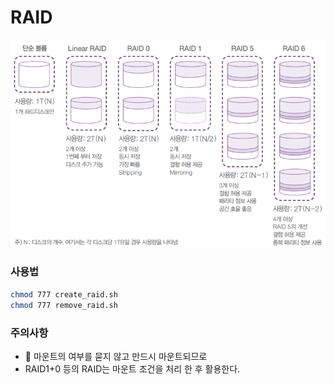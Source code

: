 # RAID

![](./Untitled.png)

### 사용법

```sh
chmod 777 create_raid.sh
chmod 777 remove_raid.sh
```

### 주의사항

- 📌 마운트의 여부를 묻지 않고 만드시 마운트되므로 
- RAID1+0 등의 RAID는 마운트 조건을 처리 한 후 활용한다.